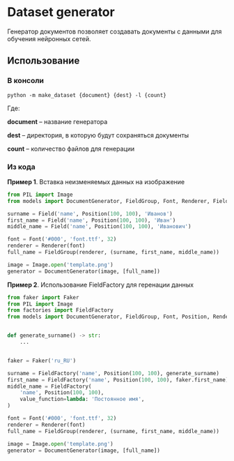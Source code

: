 # Dataset generator

Генератор документов позволяет создавать документы с данными для обучения нейронных сетей.

## Использование

### В консоли

    python -m make_dataset {document} {dest} -l {count}

Где:

**document** – название генератора

**dest** – директория, в которую будут сохраняться документы

**count** – количество файлов для генерации

### Из кода

**Пример 1**. Вставка неизменяемых данных на изображение

```python
from PIL import Image
from models import DocumentGenerator, FieldGroup, Font, Renderer, Field, Position

surname = Field('name', Position(100, 100), 'Иванов')
first_name = Field('name', Position(100, 100), 'Иван')
middle_name = Field('name', Position(100, 100), 'Иванович')

font = Font('#000', 'font.ttf', 32)
renderer = Renderer(font)
full_name = FieldGroup(renderer, (surname, first_name, middle_name))

image = Image.open('template.png')
generator = DocumentGenerator(image, [full_name])
```

**Пример 2**. Использование FieldFactory для геренации данных

```python
from faker import Faker
from PIL import Image
from factories import FieldFactory
from models import DocumentGenerator, FieldGroup, Font, Position, Renderer


def generate_surname() -> str:
    ...


faker = Faker('ru_RU')

surname = FieldFactory('name', Position(100, 100), generate_surname)
first_name = FieldFactory('name', Position(100, 100), faker.first_name)
middle_name = FieldFactory(
    'name', Position(100, 100),
    value_function=lambda: 'Постоянное имя',
)

font = Font('#000', 'font.ttf', 32)
renderer = Renderer(font)
full_name = FieldGroup(renderer, (surname, first_name, middle_name))

image = Image.open('template.png')
generator = DocumentGenerator(image, [full_name])
```
